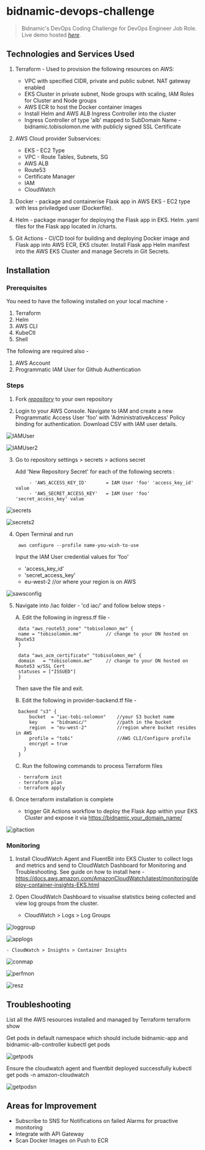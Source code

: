 # bidnamic-devops-challenge

> Bidnamic's DevOps Coding Challenge for DevOps Engineer Job Role.  
> Live demo hosted [_here_](https://bidnamic.tobisolomon.me/). 

## Technologies and Services Used

1. Terraform - Used to provision the following resources on AWS:
    - VPC with specified CIDR, private and public subnet. NAT gateway enabled
    - EKS Cluster in private subnet, Node groups with scaling, IAM Roles for Cluster and Node groups
    - AWS ECR to host the Docker container images
    - Install Helm and AWS ALB Ingress Controller into the cluster
    - Ingress Controller of type 'alb' mapped to SubDomain Name - bidnamic.tobisolomon.me with publicly signed SSL Certificate

2. AWS Cloud provider
   Subservices:
   - EKS - EC2 Type 
   - VPC - Route Tables, Subnets, SG
   - AWS ALB
   - Route53
   - Certificate Manager
   - IAM
   - CloudWatch

3. Docker - package and containerise Flask app in AWS EKS - EC2 type with less priviledged user (Dockerfile).

4. Helm - package manager for deploying the Flask app in EKS. Helm .yaml files for the Flask app located in /charts.

5. Git Actions - CI/CD tool for building and deploying Docker image and Flask app into AWS ECR, EKS clsuter. Install Flask app Helm manifest into the AWS EKS Cluster and manage Secrets in Git Secrets.


## Installation
### Prerequisites 
You need to have the following installed on your local machine -

1. Terraform
2. Helm
3. AWS CLI
5. KubeCtl
6. Shell 

The following are required also -

1. AWS Account
2. Programmatic IAM User for Github Authentication
 

### Steps
1. Fork [_repository_](https://github.com/kryfnut/bidnamic-devops-challenge.git) to your own repository
    
2. Login to your AWS Console. Navigate to IAM and create a new Programmatic Access User 'foo' with 'AdministrativeAccess' Policy binding for authentication. Download CSV with IAM user details.

![IAMUser](./images/IAMUser.png)

![IAMUser2](./images/IAMUser2.png)
    
3. Go to repository settings > secrets > actions secret
    
    Add 'New Repository Secret' for each of the following secrets :

            - 'AWS_ACCESS_KEY_ID'       = IAM User 'foo' 'access_key_id' value 
            - 'AWS_SECRET_ACCESS_KEY'   = IAM User 'foo' 'secret_access_key' value

![secrets](./images/secret.png)

![secrets2](./images/secret2.png)

4. Open Terminal and run 

        aws configure --profile name-you-wish-to-use
    
    Input the IAM User credential values for 'foo'
    - 'access_key_id'
    - 'secret_access_key'
    - eu-west-2             //or where your region is on AWS

![sawsconfig](./images/awsconfig.png)
    
5. Navigate into /iac folder - 'cd iac/' and follow below steps -

    A. Edit the following in ingress.tf file -
    
        data "aws_route53_zone" "tobisolomon_me" {
        name = "tobisolomon.me"         // change to your DN hosted on Route53
        }

        data "aws_acm_certificate" "tobisolomon_me" {
        domain   = "tobisolomon.me"     // change to your DN hosted on Route53 w/SSL Cert
        statuses = ["ISSUED"]
        }                

    Then save the file and exit.

    B. Edit the following in provider-backend.tf file -

        backend "s3" {
            bucket  = "iac-tobi-solomon"    //your S3 bucket name 
            key     = "bidnamic/"           //path in the bucket
            region  = "eu-west-2"           //region where bucket resides in AWS
            profile = "tobi"                //AWS CLI/Configure profile 
            encrypt = true
          }
        }

    C.  Run the following commands to process Terraform files

        - terraform init        
        - terraform plan        
        - terraform apply       

6. Once terraform installation is complete
    - trigger Git Actions workflow to deploy the Flask App within your EKS Cluster and expose it via https://bidnamic.your_domain_name/


![gitaction](./images/gitaction.png)


### Monitoring
    
1. Install CloudWatch Agent and FluentBit into EKS Cluster to collect logs and metrics and send to CloudWatch Dashboard for Monitoring and Troubleshooting. See guide on how to install here - https://docs.aws.amazon.com/AmazonCloudWatch/latest/monitoring/deploy-container-insights-EKS.html

2. Open CloudWatch Dashboard to visualise statistics being collected and view log groups from the cluster.
    - CloudWatch > Logs > Log Groups

    
![loggroup](./images/loggroup.png)

![applogs](./images/applogs.png)


    - CloudWatch > Insights > Container Insights


![conmap](./images/conmap.png)

![perfmon](./images/perfmon.png)

![resz](./images/resz.png)

## Troubleshooting
List all the AWS resources installed and managed by Terraform
        terraform show                          

Get pods in default namespace which should include bidnamic-app and bidnamic-alb-controller
        kubectl get pods                         

![getpods](./images/getpods.png)

Ensure the cloudwatch agent and fluentbit deployed successfully
        kubectl get pods -n amazon-cloudwatch    

![getpodsn](./images/getpodsn.png)

## Areas for Improvement
- Subscribe to SNS for Notifications on failed Alarms for proactive monitoring
- Integrate with API Gateway
- Scan Docker Images on Push to ECR